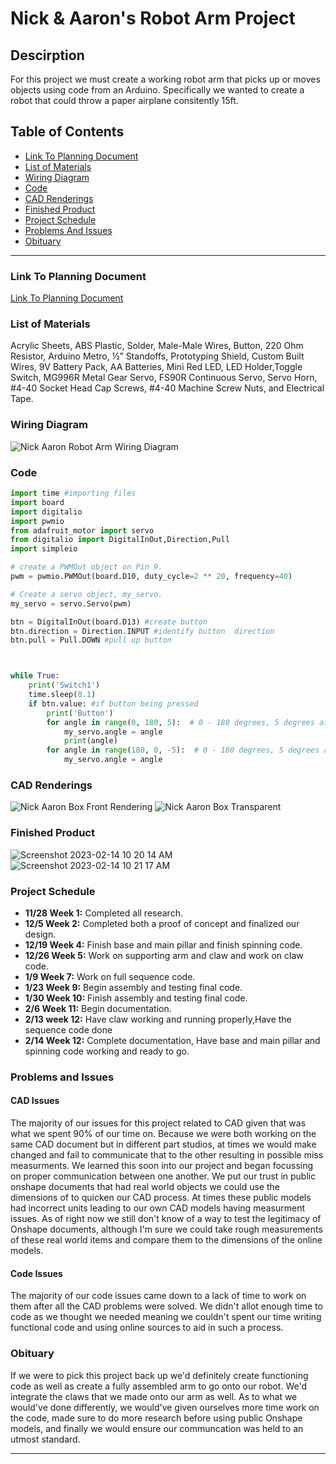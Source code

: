 # Nick & Aaron's Robot Arm Project
  ## Descirption
  For this project we must create a working robot arm that picks up or moves objects using code from an Arduino. Specifically we wanted to create a robot that could        throw a paper airplane consitently 15ft.

## Table of Contents
* [Link To Planning Document](#Link-To-Planning-Document)
* [List of Materials](#List-of-Materials)
* [Wiring Diagram](#Wiring-Diagram)
* [Code](#Code)
* [CAD Renderings](#CAD-Renderings)
* [Finished Product](#Finished-Product)
* [Project Schedule](#Project-Schedule)
* [Problems And Issues](#Problems-And-Issues)
* [Obituary](#Obituary)
---

### Link To Planning Document
  [Link To Planning Document](https://docs.google.com/document/d/17YDV7t57pZ85mQmOJNlsC8A8yKnT_Qs7Ie4sjMxX9nk/edit)
  
### List of Materials
  Acrylic Sheets, ABS Plastic, Solder, Male-Male Wires, Button, 220 Ohm Resistor, Arduino Metro, ½” Standoffs, Prototyping Shield, Custom Built Wires, 9V Battery Pack, AA Batteries, Mini Red LED, LED Holder,Toggle Switch, MG996R Metal Gear Servo, FS90R Continuous Servo, Servo Horn, #4-40 Socket Head Cap Screws, #4-40 Machine Screw Nuts, and Electrical Tape.

### Wiring Diagram 
![Nick   Aaron Robot Arm Wiring Diagram](https://user-images.githubusercontent.com/91289646/223543930-9f5f0bc4-8fcd-4142-a8e3-4dcc5d505129.PNG)

### Code
```python
import time #importing files
import board
import digitalio
import pwmio
from adafruit_motor import servo
from digitalio import DigitalInOut,Direction,Pull
import simpleio

# create a PWMOut object on Pin 9.
pwm = pwmio.PWMOut(board.D10, duty_cycle=2 ** 20, frequency=40)

# Create a servo object, my_servo.
my_servo = servo.Servo(pwm)

btn = DigitalInOut(board.D13) #create button 
btn.direction = Direction.INPUT #identify button  direction
btn.pull = Pull.DOWN #pull up button 



while True:
    print('Switch1')
    time.sleep(0.1)
    if btn.value: #if button being pressed
        print('Button')
        for angle in range(0, 180, 5):  # 0 - 180 degrees, 5 degrees at a time forward.
            my_servo.angle = angle
            print(angle)
        for angle in range(180, 0, -5):  # 0 - 180 degrees, 5 degrees at a time forward.
            my_servo.angle = angle
``` 

### CAD Renderings
![Nick   Aaron Box Front Rendering](https://user-images.githubusercontent.com/91289646/218838529-44cd4cfe-a749-42f7-ad30-3a955038aae8.PNG)
![Nick   Aaron Box Transparent](https://user-images.githubusercontent.com/91289646/218838518-d366655b-7db6-4df0-8b9a-95e480e584b1.PNG)


### Finished Product
![Screenshot 2023-02-14 10 20 14 AM](https://user-images.githubusercontent.com/91289646/218780479-2df16a67-2c3b-427f-a2b0-c2ed91c32739.png)
![Screenshot 2023-02-14 10 21 17 AM](https://user-images.githubusercontent.com/91289646/218780777-2d684f8b-5388-4154-8460-23c26740e8b0.png)

### Project Schedule
* <b>11/28 Week 1:</b> Completed all research.
* <b>12/5 Week 2:</b> Completed both a proof of concept and finalized our design.
* <b>12/19 Week 4:</b> Finish base and main pillar and finish spinning code.
* <b>12/26 Week 5:</b> Work on supporting arm and claw and work on claw code.
* <b>1/9 Week 7:</b> Work on full sequence code.
* <b>1/23 Week 9:</b> Begin assembly and testing final code.
* <b>1/30 Week 10:</b> Finish assembly and testing final code.
* <b>2/6 Week 11:</b> Begin documentation.
* <b>2/13 week 12:</b> Have claw working and running properly,Have the sequence code done 
* <b>2/14 Week 12:</b> Complete documentation, Have base and main pillar and spinning code working and ready to go.

### Problems and Issues
#### CAD Issues
The majority of our issues for this project related to CAD given that was what we spent 90% of our time on. Because we were both working on the same CAD document but in different part studios, at times we would make changed and fail to communicate that to the other resulting in possible miss measurments. We learned this soon into our project and began focussing on proper communication between one another. We put our trust in public onshape documents that had real world objects we could use the dimensions of to quicken our CAD process. At times these public models had incorrect units leading to our own CAD models having measurment issues. As of right now we still don't know of a way to test the legitimacy of Onshape documents, although I'm sure we could take rough measurements of these real world items and compare them to the dimensions of the online models.

#### Code Issues
The majority of our code issues came down to a lack of time to work on them after all the CAD problems were solved. We didn't allot enough time to code as we thought we needed meaning we couldn't spent our time writing functional code and using online sources to aid in such a process.

### Obituary
If we were to pick this project back up we'd definitely create functioning code as well as create a fully assembled arm to go onto our robot. We'd integrate the claws that we made onto our arm as well. As to what we would've done differently, we would've given ourselves more time work on the code, made sure to do more research before using public Onshape models, and finally we would ensure our communcation was held to an utmost standard.

---
